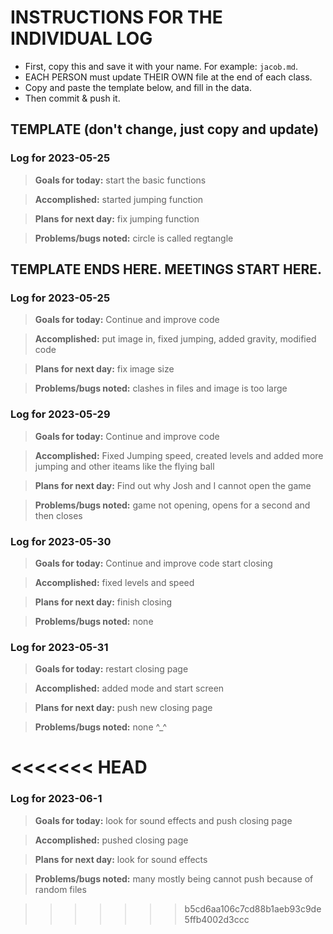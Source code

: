 # INSTRUCTIONS FOR THE INDIVIDUAL LOG
* First, copy this and save it with your name. For example: `jacob.md`.
* EACH PERSON must update THEIR OWN file at the end of each class.
* Copy and paste the template below, and fill in the data.
* Then commit & push it.

## TEMPLATE (don't change, just copy and update)

### Log for 2023-05-25

> **Goals for today:** start the basic functions 

> **Accomplished:** started jumping function

> **Plans for next day:** fix jumping function 

> **Problems/bugs noted:** circle is called regtangle 


## TEMPLATE ENDS HERE. MEETINGS START HERE.

### Log for 2023-05-25

> **Goals for today:** Continue and improve code 

> **Accomplished:** put image in, fixed jumping, added gravity, modified code 

> **Plans for next day:** fix image size 

> **Problems/bugs noted:** clashes in files and image is too large 

> 


### Log for 2023-05-29

> **Goals for today:** Continue and improve code 

> **Accomplished:**  Fixed Jumping speed, created levels and added more jumping and other iteams like the flying ball

> **Plans for next day:** Find out why Josh and I cannot open the game 

> **Problems/bugs noted:** game not opening, opens for a second and then closes 

### Log for 2023-05-30

> **Goals for today:** Continue and improve code start closing 

> **Accomplished:**  fixed levels and speed

> **Plans for next day:** finish closing 

> **Problems/bugs noted:** none

### Log for 2023-05-31

> **Goals for today:** restart closing page 

> **Accomplished:**  added mode and start screen 

> **Plans for next day:** push new closing page 

> **Problems/bugs noted:** none ^_^

<<<<<<< HEAD
=======
### Log for 2023-06-1

> **Goals for today:** look for sound effects and push closing page 

> **Accomplished:**  pushed closing page

> **Plans for next day:** look for sound effects 

> **Problems/bugs noted:** many mostly being cannot push because of random files 


>>>>>>> b5cd6aa106c7cd88b1aeb93c9de5ffb4002d3ccc
